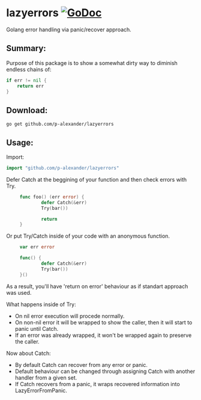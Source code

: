 # lazyerrors [![GoDoc](https://img.shields.io/badge/godoc-Reference-brightgreen.svg?style=flat)](https://godoc.org/github.com/p-alexander/lazyerrors)

Golang error handling via panic/recover approach.

## Summary:

Purpose of this package is to show a somewhat dirty way to diminish endless chains of:

```go
if err != nil {
	return err
}
```

## Download:

`go get github.com/p-alexander/lazyerrors`

## Usage:

Import:

```go
import "github.com/p-alexander/lazyerrors"
```

 Defer Catch at the beggining of your function and then check errors with Try.

```go
     func foo() (err error) {
             defer Catch(&err)
             Try(bar())

             return
     }
```

 Or put Try/Catch inside of your code with an anonymous function.

```go
     var err error

     func() {
             defer Catch(&err)
             Try(bar())
     }()
```

 As a result, you'll have 'return on error' behaviour as if standart approach was used.

 What happens inside of Try:
 - On nil error execution will procede normally.
 - On non-nil error it will be wrapped to show the caller, then it will start to panic until Catch.
 - If an error was already wrapped, it won't be wrapped again to preserve the caller.

 Now about Catch:
 - By default Catch can recover from any error or panic.
 - Default behaviour can be changed through assigning Catch with another handler from a given set.
 - If Catch recovers from a panic, it wraps recovered information into LazyErrorFromPanic.
